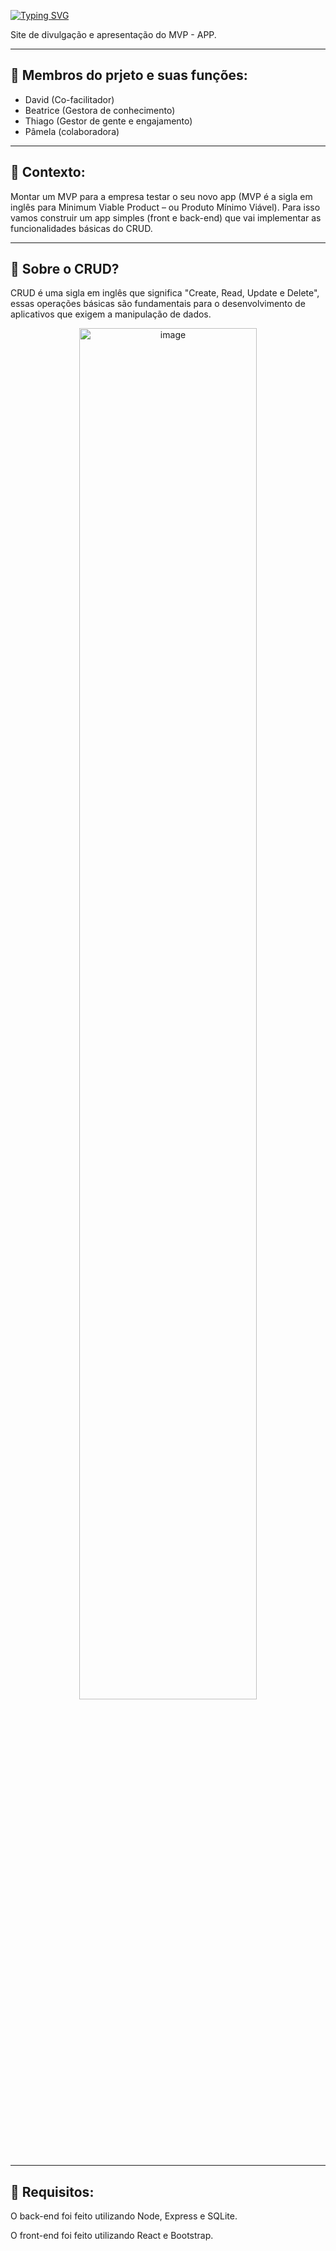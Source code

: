 [![Typing SVG](https://readme-typing-svg.demolab.com?font=Fira+Code&pause=1000&color=F70BEA&width=435&lines=PROJETO+FINAL+SQUAD++-++SITE+MEU+APP+)](https://git.io/typing-svg)

Site de divulgação e apresentação do MVP - APP.

<hr>

## 📌 Membros do prjeto e suas funções:
<ul> 
  <li> David (Co-facilitador)</li> 
  <li> Beatrice (Gestora de conhecimento)</li>
  <li> Thiago (Gestor de gente e engajamento)</li> 
  <li> Pâmela (colaboradora)</li>
</ul>

<hr>

## 📌 Contexto:
Montar um MVP para a empresa testar o seu novo app (MVP é a
sigla em inglês para Minimum Viable Product – ou Produto Mínimo Viável).
Para isso vamos construir um app simples (front e back-end) que vai implementar as funcionalidades básicas do CRUD.

<hr>

## 📌 Sobre o CRUD?
CRUD é uma sigla em inglês que significa "Create, Read, Update e Delete", essas operações básicas são fundamentais
para o desenvolvimento de aplicativos que exigem a manipulação de dados.

<p align="center">
    <img src="https://miro.medium.com/max/945/1*hT0650uAynINJMeIftDj-g.png" alt="image" width="75%">
</p>

<hr>

## 📌 Requisitos:
<p>O back-end foi feito utilizando Node, Express e SQLite.</p>
<p>O front-end foi feito utilizando React e Bootstrap.</p>
